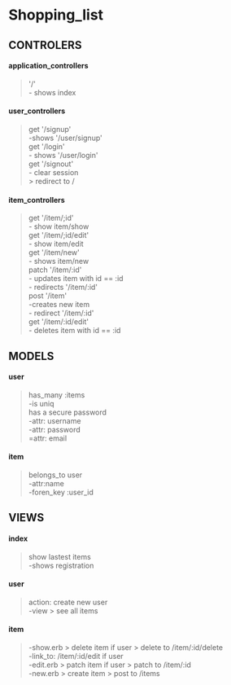# Shopping_list   
## CONTROLERS   
#### application_controllers   
  > '/'   
    - shows index

 #### user_controllers  
  >get '/signup'  
    -shows '/user/signup'  
  >get '/login'  
    - shows '/user/login'  
  >get '/signout'  
    - clear session  
    > redirect to / 

 #### item_controllers    
   >get '/item/;id'  
    - show item/show  
   get '/item/;id/edit'  
    - show item/edit  
   get '/item/new'  
    - shows item/new  
   patch '/item/:id'  
    - updates item with id == :id  
    - redirects '/item/:id'  
   post '/item'  
    -creates new item  
    - redirect '/item/:id'  
   get '/item/:id/edit'  
    - deletes item with id == :id  
   
## MODELS  
 #### user  
   >has_many :items  
    -is uniq  
   has a secure password  
    -attr: username  
    -attr: password  
    =attr: email 

 #### item  
   >belongs_to user  
    -attr:name  
    -foren_key :user_id 

## VIEWS
 
 #### index   
   > show lastest items  
    -shows registration  
 
 #### user  
   > action: create new user  
    -view > see all items  
 
 #### item  
   > -show.erb > delete item if user > delete to /item/:id/delete  
    -link_to: /item/:id/edit if user  
    -edit.erb > patch item if user > patch to /item/:id  
    -new.erb > create item > post to /items   
   
   
   

